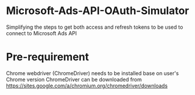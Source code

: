 # Microsoft-Ads-API-OAuth-Simulator
Simplifying the steps to get both access and refresh tokens to be used to connect to Microsoft Ads API

# Pre-requirement
Chrome webdriver (ChromeDriver) needs to be installed base on user's Chrome version
ChromeDriver can be downloaded from https://sites.google.com/a/chromium.org/chromedriver/downloads

